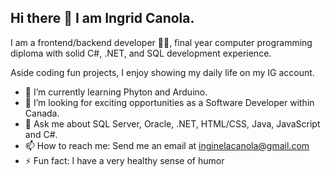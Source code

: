 Hi there 👋 I am Ingrid Canola. 
-----------------------------------

I am a frontend/backend developer 👨‍💻, final year computer programming diploma with solid C#, .NET, and SQL development experience.

Aside coding fun projects, I enjoy showing my daily life on my IG account.

- 🌱 I’m currently learning Phyton and Arduino.
- 💞️ I’m looking for exciting opportunities as a Software Developer within Canada.
- 💬 Ask me about SQL Server, Oracle, .NET, HTML/CSS, Java, JavaScript and C#.
- 📫 How to reach me: Send me an email at inginelacanola@gmail.com
- ⚡ Fun fact: I have a very healthy sense of humor 


<!---
igcanola/igcanola is a ✨ special ✨ repository because its `README.md` (this file) appears on your GitHub profile.
You can click the Preview link to take a look at your changes.
--->
